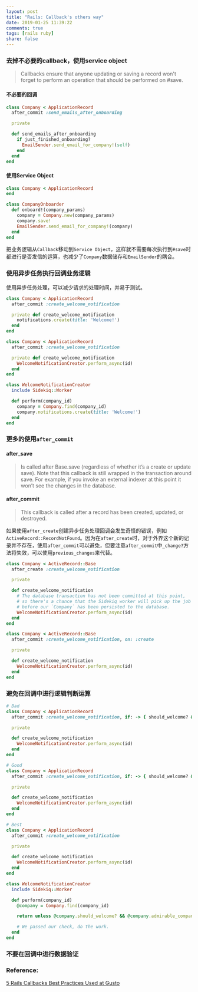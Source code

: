```yaml
---
layout: post
title: "Rails: Callback's others way"
date: 2019-01-25 11:39:22
comments: true
tags: [rails ruby]
share: false
---
```


### 去掉不必要的callback，使用service object
> Callbacks ensure that anyone updating or saving a record won't forget to perform an operation that should be performed on #save.

#### 不必要的回调
```ruby
class Company < ApplicationRecord
  after_commit :send_emails_after_onboarding

  private

  def send_emails_after_onboarding
    if just_finished_onboarding?
      EmailSender.send_email_for_company!(self)
    end
  end
end
```
#### 使用Service Object
```ruby
class Company < ApplicationRecord
end

class CompanyOnboarder
  def onboard!(company_params)
    company = Company.new(company_params)
    company.save!
    EmailSender.send_email_for_company!(company)
  end
end
```
把业务逻辑从`Callback`移动到`Service Object`，这样就不需要每次执行到`#save`时都进行是否发信的运算，也减少了`Company`数据储存和`EmailSender`的耦合。

### 使用异步任务执行回调业务逻辑
使用异步任务处理，可以减少请求的处理时间，并易于测试。
```ruby
class Company < ApplicationRecord
  after_commit :create_welcome_notification

  private def create_welcome_notification
    notifications.create(title: 'Welcome!')
  end
end
```

```ruby
class Company < ApplicationRecord
  after_commit :create_welcome_notification

  private def create_welcome_notification
    WelcomeNotificationCreator.perform_async(id)
  end
end

class WelcomeNotificationCreator
  include Sidekiq::Worker

  def perform(company_id)
    company = Company.find(company_id)
    company.notifications.create(title: 'Welcome!')
  end
end
```
### 更多的使用`after_commit`
#### after_save
> Is called after Base.save (regardless of whether it’s a create or update save). Note that this callback is still wrapped in the transaction around save. For example, if you invoke an external indexer at this point it won’t see the changes in the database.

#### after_commit
> This callback is called after a record has been created, updated, or destroyed.

如果使用`after_create`创建异步任务处理回调会发生奇怪的错误，例如`ActiveRecord::RecordNotFound`。因为在`after_create`时，对于外界这个新的记录并不存在，使用`after_commit`可以避免，但要注意`after_commit`中`_change?`方法将失效，可以使用`previous_changes`来代替。
```ruby
class Company < ActiveRecord::Base
  after_create :create_welcome_notification

  private

  def create_welcome_notification
    # The database transaction has not been committed at this point,
    # so there's a chance that the Sidekiq worker will pick up the job
    # before our `Company` has been persisted to the database.
    WelcomeNotificationCreator.perform_async(id)
  end
end
```

```ruby
class Company < ActiveRecord::Base
  after_commit :create_welcome_notification, on: :create

  private

  def create_welcome_notification
    WelcomeNotificationCreator.perform_async(id)
  end
end
```
### 避免在回调中进行逻辑判断运算
```ruby
# Bad
class Company < ApplicationRecord
  after_commit :create_welcome_notification, if: -> { should_welcome? && admirable_company? }

  private

  def create_welcome_notification
    WelcomeNotificationCreator.perform_async(id)
  end
end

# Good
class Company < ApplicationRecord
  after_commit :create_welcome_notification, if: -> { should_welcome? && admirable_company? }

  private

  def create_welcome_notification
    WelcomeNotificationCreator.perform_async(id)
  end
end

# Best
class Company < ApplicationRecord
  after_commit :create_welcome_notification

  private

  def create_welcome_notification
    WelcomeNotificationCreator.perform_async(id)
  end
end

class WelcomeNotificationCreator
  include Sidekiq::Worker

  def perform(company_id)
    @company = Company.find(company_id)

    return unless @company.should_welcome? && @company.admirable_company?

    # We passed our check, do the work.
  end
end
```
### 不要在回调中进行数据验证

### Reference:
[5 Rails Callbacks Best Practices Used at Gusto](https://engineering.gusto.com/the-rails-callbacks-best-practices-used-at-gusto/)
